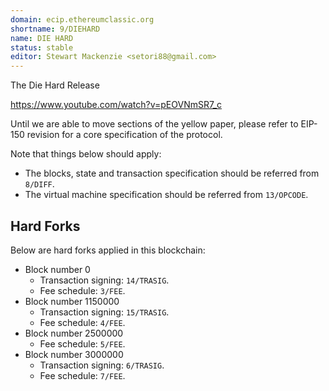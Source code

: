 ```yaml
---
domain: ecip.ethereumclassic.org
shortname: 9/DIEHARD
name: DIE HARD
status: stable
editor: Stewart Mackenzie <setori88@gmail.com>
---
```


The Die Hard Release

https://www.youtube.com/watch?v=pEOVNmSR7_c

Until we are able to move sections of the yellow paper, please refer
to EIP-150 revision for a core specification of the protocol.

Note that things below should apply:

* The blocks, state and transaction specification should be referred
  from `8/DIFF`.
* The virtual machine specification should be referred from
  `13/OPCODE`.

## Hard Forks

Below are hard forks applied in this blockchain:

* Block number 0
  * Transaction signing: `14/TRASIG`.
  * Fee schedule: `3/FEE`.
* Block number 1150000
  * Transaction signing: `15/TRASIG`.
  * Fee schedule: `4/FEE`.
* Block number 2500000
  * Fee schedule: `5/FEE`.
* Block number 3000000
  * Transaction signing: `6/TRASIG`.
  * Fee schedule: `7/FEE`.
